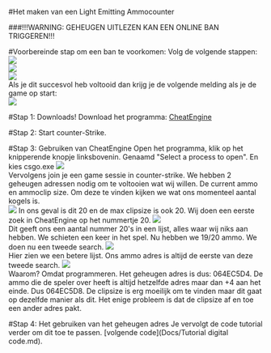 #Het maken van een Light Emitting Ammocounter

###!!!WARNING: GEHEUGEN UITLEZEN KAN EEN ONLINE BAN TRIGGEREN!!!

#Voorbereinde stap om een ban te voorkomen:
Volg de volgende stappen:  
<img src="http://u.cubeupload.com/Thovex/6.png">  
<img src="http://u.cubeupload.com/Thovex/7.png">  
<img src="http://u.cubeupload.com/Thovex/8.png">  
Als je dit succesvol heb voltooid dan krijg je de volgende melding als je de game op start:  
<img src="http://u.cubeupload.com/Thovex/9.png">

#Stap 1: Downloads!
Download het programma: [CheatEngine](http://mirror3.cheatengine.org/download/d1/CheatEngine65.exe)  

#Stap 2: Start counter-Strike.

#Stap 3: Gebruiken van CheatEngine
Open het programma, klik op het knipperende knopje linksbovenin. Genaamd "Select a process to open". En kies csgo.exe
<img src="http://u.cubeupload.com/Thovex/51510.png">  
Vervolgens join je een game sessie in counter-strike. 
We hebben 2 geheugen adressen nodig om te voltooien wat wij willen. De current ammo en ammoclip size.
Om deze te vinden kijken we wat ons momenteel aantal kogels is.  
<img src="http://u.cubeupload.com/Thovex/11.png">
In ons geval is dit 20 en de max clipsize is ook 20. Wij doen een eerste zoek in CheatEngine op het nummertje 20.
<img src="http://u.cubeupload.com/Thovex/62912.png">  
Dit geeft ons een aantal nummer 20's in een lijst, alles waar wij niks aan hebben. We schieten een keer in het spel.
Nu hebben we 19/20 ammo. We doen nu een tweede search.
<img src="http://u.cubeupload.com/Thovex/13.png">  
Hier zien we een betere lijst. Ons ammo adres is altijd de eerste van deze tweede search.
<img src="http://u.cubeupload.com/Thovex/14.png">  
Waarom? Omdat programmeren. Het geheugen adres is dus: 064EC5D4. De ammo die de speler over heeft is altijd hetzelfde
adres maar dan +4 aan het einde. Dus 064EC5D8. De clipsize is erg moeilijk om te vinden maar dit gaat op dezelfde
manier als dit. Het enige probleem is dat de clipsize af en toe een ander adres pakt.

#Stap 4: Het gebruiken van het geheugen adres
Je vervolgt de code tutorial verder om dit toe te passen. [volgende code](Docs/Tutorial digital code.md).
